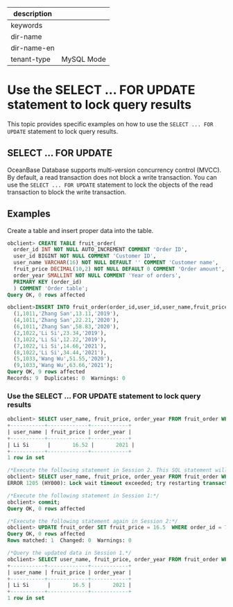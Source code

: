|description||
|---|---|
|keywords||
|dir-name||
|dir-name-en||
|tenant-type|MySQL Mode|

# Use the SELECT ... FOR UPDATE statement to lock query results

This topic provides specific examples on how to use the `SELECT ... FOR UPDATE` statement to lock query results.

## SELECT ... FOR UPDATE

OceanBase Database supports multi-version concurrency control (MVCC). By default, a read transaction does not block a write transaction. You can use the `SELECT ... FOR UPDATE` statement to lock the objects of the read transaction to block the write transaction.

## Examples

Create a table and insert proper data into the table.

```sql
obclient> CREATE TABLE fruit_order(
  order_id INT NOT NULL AUTO_INCREMENT COMMENT 'Order ID',
  user_id BIGINT NOT NULL COMMENT 'Customer ID',
  user_name VARCHAR(16) NOT NULL DEFAULT '' COMMENT 'Customer name',
  fruit_price DECIMAL(10,2) NOT NULL DEFAULT 0 COMMENT 'Order amount',
  order_year SMALLINT NOT NULL COMMENT 'Year of orders',
  PRIMARY KEY (order_id)
  ) COMMENT 'Order table';
Query OK, 0 rows affected

obclient>INSERT INTO fruit_order(order_id,user_id,user_name,fruit_price,order_year) VALUES
  (1,1011,'Zhang San',13.11,'2019'),
  (4,1011,'Zhang San',22.21,'2020'),
  (6,1011,'Zhang San',58.83,'2020'),
  (2,1022,'Li Si',23.34,'2019'),
  (3,1022,'Li Si',12.22,'2019'),
  (7,1022,'Li Si',14.66,'2021'),
  (8,1022,'Li Si',34.44,'2021'),
  (5,1033,'Wang Wu',51.55,'2020'),
  (9,1033,'Wang Wu',63.66,'2021');
Query OK, 9 rows affected
Records: 9  Duplicates: 0  Warnings: 0
```

### Use the SELECT ... FOR UPDATE statement to lock query results

```sql
obclient> SELECT user_name, fruit_price, order_year FROM fruit_order WHERE order_id = 7 FOR UPDATE;
+-----------+-------------+------------+
| user_name | fruit_price | order_year |
+-----------+-------------+------------+
| Li Si      |       16.52 |       2021 |
+-----------+-------------+------------+
1 row in set

/*Execute the following statement in Session 2. This SQL statement will not be executed until the preceding transaction is rolled back or committed.*/
obclient> SELECT user_name, fruit_price, order_year FROM fruit_order WHERE order_id = 7 FOR UPDATE;
ERROR 1205 (HY000): Lock wait timeout exceeded; try restarting transaction

/*Execute the following statement in Session 1:*/
obclient> commit;
Query OK, 0 rows affected

/*Execute the following statement again in Session 2:*/
obclient> UPDATE fruit_order SET fruit_price = 16.5  WHERE order_id = 7;
Query OK, 0 rows affected
Rows matched: 1  Changed: 0  Warnings: 0

/*Query the updated data in Session 1.*/
obclient> SELECT user_name, fruit_price, order_year FROM fruit_order WHERE order_id = 7 FOR UPDATE;
+-----------+-------------+------------+
| user_name | fruit_price | order_year |
+-----------+-------------+------------+
| Li Si      |       16.5 |       2021 |
+-----------+-------------+------------+
1 row in set
```

